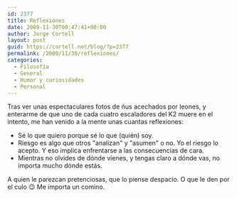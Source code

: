 ```yaml
---
id: 2377
title: Reflexiones
date: 2009-11-30T00:47:41+00:00
author: Jorge Cortell
layout: post
guid: https://cortell.net/blog/?p=2377
permalink: /2009/11/30/reflexiones/
categories:
  - Filosofí­a
  - General
  - Humor y curiosidades
  - Personal
---
```

Tras ver unas espectaculares fotos de ñus acechados por leones, y enterarme de que uno de cada cuatro escaladores del K2 muere en el intento, me han venido a la mente unas cuantas reflexiones:

  * Sé lo que quiero porque sé lo que (quién) soy.
  * Riesgo es algo que otros "analizan" y "asumen" o no. Yo el riesgo lo acepto. Y eso implica enfrentarse a las consecuencias de cara.
  * Mientras no olvides de dónde vienes, y tengas claro a dónde vas, no importa mucho dónde estás.

A quien le parezcan pretenciosas, que lo piense despacio. O que le den por el culo 😉 Me importa un comino.